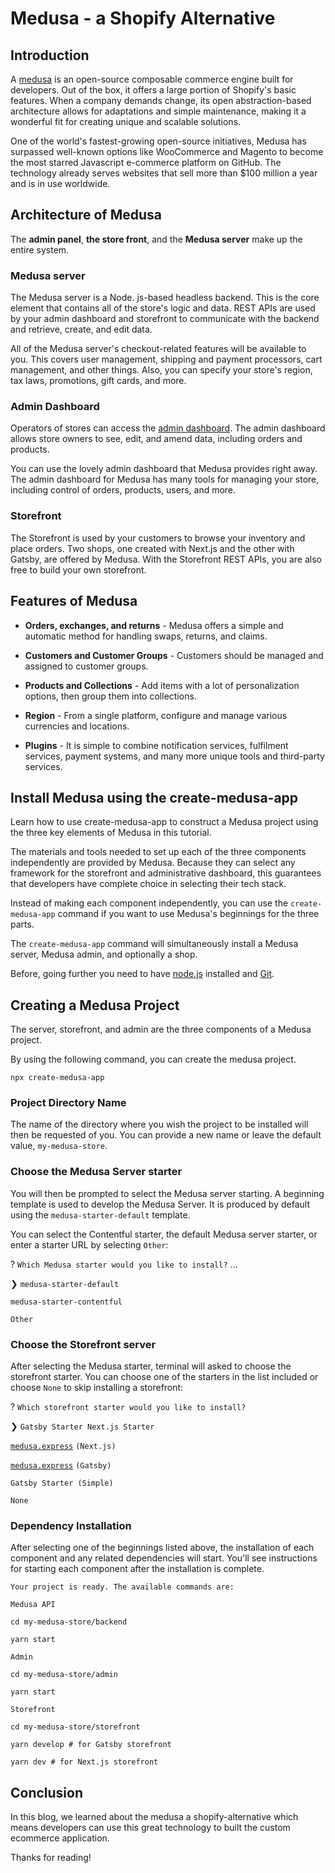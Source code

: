 # Medusa - a Shopify Alternative

## Introduction

A [medusa](https://medusajs.com/) is an open-source composable commerce engine built for developers. Out of the box, it offers a large portion of Shopify's basic features. When a company demands change, its open abstraction-based architecture allows for adaptations and simple maintenance, making it a wonderful fit for creating unique and scalable solutions.

One of the world's fastest-growing open-source initiatives, Medusa has surpassed well-known options like WooCommerce and Magento to become the most starred Javascript e-commerce platform on GitHub. The technology already serves websites that sell more than $100 million a year and is in use worldwide.

## Architecture of Medusa

The **admin panel**, **the store front**, and the **Medusa server** make up the entire system.

### Medusa server

The Medusa server is a Node. js-based headless backend. This is the core element that contains all of the store's logic and data. REST APIs are used by your admin dashboard and storefront to communicate with the backend and retrieve, create, and edit data.

All of the Medusa server's checkout-related features will be available to you. This covers user management, shipping and payment processors, cart management, and other things. Also, you can specify your store's region, tax laws, promotions, gift cards, and more.

### Admin Dashboard

Operators of stores can access the [admin dashboard](https://demo.medusajs.com/). The admin dashboard allows store owners to see, edit, and amend data, including orders and products.

You can use the lovely admin dashboard that Medusa provides right away. The admin dashboard for Medusa has many tools for managing your store, including control of orders, products, users, and more.

### Storefront

The Storefront is used by your customers to browse your inventory and place orders. Two shops, one created with Next.js and the other with Gatsby, are offered by Medusa. With the Storefront REST APIs, you are also free to build your own storefront.

## Features of Medusa

* **Orders, exchanges, and returns** - Medusa offers a simple and automatic method for handling swaps, returns, and claims.
    
* **Customers and Customer Groups** - Customers should be managed and assigned to customer groups.
    
* **Products and Collections** - Add items with a lot of personalization options, then group them into collections.
    
* **Region** - From a single platform, configure and manage various currencies and locations.
    
* **Plugins** - It is simple to combine notification services, fulfilment services, payment systems, and many more unique tools and third-party services.
    

## Install Medusa using the create-medusa-app

Learn how to use create-medusa-app to construct a Medusa project using the three key elements of Medusa in this tutorial.

The materials and tools needed to set up each of the three components independently are provided by Medusa. Because they can select any framework for the storefront and administrative dashboard, this guarantees that developers have complete choice in selecting their tech stack.

Instead of making each component independently, you can use the `create-medusa-app` command if you want to use Medusa's beginnings for the three parts.

The `create-medusa-app` command will simultaneously install a Medusa server, Medusa admin, and optionally a shop.

Before, going further you need to have [node.js](https://nodejs.org/en/) installed and [Git](https://git-scm.com/).

## Creating a Medusa Project

The server, storefront, and admin are the three components of a Medusa project.

By using the following command, you can create the medusa project.

`npx create-medusa-app`

### Project Directory Name

The name of the directory where you wish the project to be installed will then be requested of you. You can provide a new name or leave the default value, `my-medusa-store`.

### Choose the Medusa Server starter

You will then be prompted to select the Medusa server starting. A beginning template is used to develop the Medusa Server. It is produced by default using the `medusa-starter-default` template.

You can select the Contentful starter, the default Medusa server starter, or enter a starter URL by selecting `Other`:

? `Which Medusa starter would you like to install?` …

❯ `medusa-starter-default`

`medusa-starter-contentful`

`Other`

### Choose the Storefront server

After selecting the Medusa starter, terminal will asked to choose the storefront starter. You can choose one of the starters in the list included or choose `None` to skip installing a storefront:

? `Which storefront starter would you like to install?`

❯ `Gatsby Starter Next.js Starter`

[`medusa.express`](http://medusa.express) `(Next.js)`

[`medusa.express`](http://medusa.express) `(Gatsby)`

`Gatsby Starter (Simple)`

`None`

### Dependency Installation

After selecting one of the beginnings listed above, the installation of each component and any related dependencies will start. You'll see instructions for starting each component after the installation is complete.

`Your project is ready. The available commands are:`

`Medusa API`

`cd my-medusa-store/backend`

`yarn start`

`Admin`

`cd my-medusa-store/admin`

`yarn start`

`Storefront`

`cd my-medusa-store/storefront`

`yarn develop # for Gatsby storefront`

`yarn dev # for Next.js storefront`

## Conclusion

In this blog, we learned about the medusa a shopify-alternative which means developers can use this great technology to built the custom ecommerce application.

Thanks for reading!
